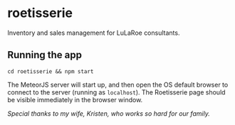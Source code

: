 # roetisserie
Inventory and sales management for LuLaRoe consultants.

## Running the app
`cd roetisserie && npm start`

The MeteorJS server will start up, and then open the OS default browser
to connect to the server (running as `localhost`). The Roetisserie page should
be visible immediately in the browser window.

_Special thanks to my wife, Kristen, who works so hard for our family._
